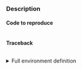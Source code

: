 ### Description
<!-- Please provide a general introduction to the issue/proposal. -->


<!--
If you are reporting a bug, attach the *entire* traceback from Python.

If you are proposing an enhancement/new feature, provide links to related articles, reference examples, etc.

If you are asking a question, please ask on StackOverflow and use the cartopy tag. All cartopy
questions on StackOverflow can be found at https://stackoverflow.com/questions/tagged/cartopy
-->

#### Code to reproduce

```

```

#### Traceback 

```

```

<details>
 <summary>Full environment definition</summary>

<!-- fill in the following information as appropriate -->

### Operating system


### Cartopy version


### conda list

```
```

### pip list

```
```

</details>
